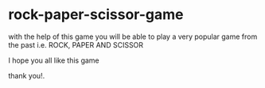 # rock-paper-scissor-game
with the help of this game you will be able to play a very popular game from the past i.e. ROCK, PAPER AND SCISSOR


I hope you all like this game


thank you!.
